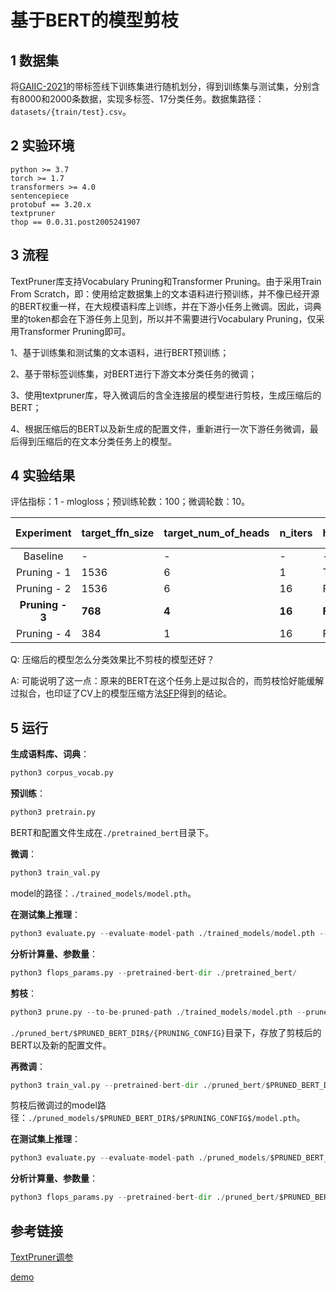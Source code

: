 # 基于BERT的模型剪枝

## 1 数据集

将[GAIIC-2021](https://tianchi.aliyun.com/competition/entrance/531852/information?lang=zh-cn)的带标签线下训练集进行随机划分，得到训练集与测试集，分别含有8000和2000条数据，实现多标签、17分类任务。数据集路径：`datasets/{train/test}.csv`。

## 2 实验环境

```
python >= 3.7
torch >= 1.7
transformers >= 4.0
sentencepiece
protobuf == 3.20.x
textpruner
thop == 0.0.31.post2005241907
```

## 3 流程

TextPruner库支持Vocabulary Pruning和Transformer Pruning。由于采用Train From Scratch，即：使用给定数据集上的文本语料进行预训练，并不像已经开源的BERT权重一样，在大规模语料库上训练，并在下游小任务上微调。因此，词典里的token都会在下游任务上见到，所以并不需要进行Vocabulary Pruning，仅采用Transformer Pruning即可。

1、基于训练集和测试集的文本语料，进行BERT预训练；

2、基于带标签训练集，对BERT进行下游文本分类任务的微调；

3、使用textpruner库，导入微调后的含全连接层的模型进行剪枝，生成压缩后的BERT；

4、根据压缩后的BERT以及新生成的配置文件，重新进行一次下游任务微调，最后得到压缩后的在文本分类任务上的模型。

## 4 实验结果

评估指标：1 - mlogloss；预训练轮数：100；微调轮数：10。

|   Experiment    | target_ffn_size | target_num_of_heads | n_iters | head_even_masking | use_logits | Metric     | FLOPs (G) | Params (M) |
| :-------------: | --------------- | ------------------- | ------- | ----------------- | ---------- | ---------- |-----------|------------|
|    Baseline     | -               | -                   | -       | -                 | -          | 0.8990     | 21.74    | 102.3     |
|   Pruning - 1   | 1536            | 6                   | 1       | True              | False      | 0.9175     | 10.87    | 59.8      |
|   Pruning - 2   | 1536            | 6                   | 16      | False             | True       | 0.9193     | 10.92    | 60.0      |
| **Pruning - 3** | **768**         | **4**               | **16**  | **False**         | **True**   | **0.9114** | **6.14** | **41.3**  |
|   Pruning - 4   | 384             | 1                   | 16      | False             | True       | 0.8930     | 2.72     | 27.9      |

Q: 压缩后的模型怎么分类效果比不剪枝的模型还好？

A: 可能说明了这一点：原来的BERT在这个任务上是过拟合的，而剪枝恰好能缓解过拟合，也印证了CV上的模型压缩方法[SFP](https://arxiv.org/abs/1808.06866)得到的结论。

## 5 运行

**生成语料库、词典**：

```python
python3 corpus_vocab.py
```

**预训练**：

```python
python3 pretrain.py
```

BERT和配置文件生成在`./pretrained_bert`目录下。

**微调**：

```python
python3 train_val.py
```

model的路径：`./trained_models/model.pth`。

**在测试集上推理**：

```python
python3 evaluate.py --evaluate-model-path ./trained_models/model.pth --pretrained-bert-dir ./pretrained_bert/
```

**分析计算量、参数量**：

```python
python3 flops_params.py --pretrained-bert-dir ./pretrained_bert/
```

**剪枝**：

```python
python3 prune.py --to-be-pruned-path ./trained_models/model.pth --prune-bert-save-dir ./pruned_bert/$PRUNED_BERT_DIR$
```

`./pruned_bert/$PRUNED_BERT_DIR$/{PRUNING_CONFIG}`目录下，存放了剪枝后的BERT以及新的配置文件。

**再微调**：

```python
python3 train_val.py --pretrained-bert-dir ./pruned_bert/$PRUNED_BERT_DIR$/$PRUNING_CONFIG$ --train-model-save-dir ./pruned_models/$PRUNED_BERT_DIR$/$PRUNING_CONFIG$
```

剪枝后微调过的model路径：`./pruned_models/$PRUNED_BERT_DIR$/$PRUNING_CONFIG$/model.pth`。

**在测试集上推理**：

```python
python3 evaluate.py --evaluate-model-path ./pruned_models/$PRUNED_BERT_DIR$/$PRUNING_CONFIG$/model.pth --pretrained-bert-dir ./pruned_bert/$PRUNED_BERT_DIR$/$PRUNING_CONFIG$
```

**分析计算量、参数量**：

```python
python3 flops_params.py --pretrained-bert-dir ./pruned_bert/$PRUNED_BERT_DIR}/{PRUNING_CONFIG}
```

## 参考链接

[TextPruner调参](https://zhuanlan.zhihu.com/p/469103382)

[demo](https://blog.51cto.com/u_14156307/5274012)

